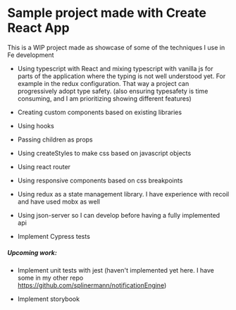 # Sample project made with Create React App

This is a WIP project made as showcase of some of the techniques I use in Fe development

- Using typescript with React and mixing typescript with vanilla js for parts of the application where the typing is not well understood yet. For example in the redux configuration. That way a project can progressively adopt type safety.
  (also ensuring typesafety is time consuming, and I am prioritizing showing different features)

- Creating custom components based on existing libraries

- Using hooks

- Passing children as props

- Using createStyles to make css based on javascript objects

- Using react router

- Using responsive components based on css breakpoints

- Using redux as a state management library. I have experience with recoil and have used mobx as well

- Using json-server so I can develop before having a fully implemented api

- Implement Cypress tests

##### Upcoming work:

- Implement unit tests with jest
  (haven't implemented yet here. I have some in my other repo https://github.com/splinermann/notificationEngine)

- Implement storybook
